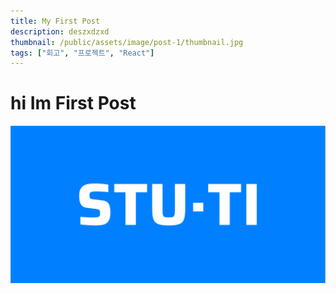 ```yaml
---
title: My First Post
description: deszxdzxd
thumbnail: /public/assets/image/post-1/thumbnail.jpg
tags: ["회고", "프로젝트", "React"]
---
```


# hi Im First Post

![thumbnail](/public/assets/image/post-1/thumbnail.jpg)
